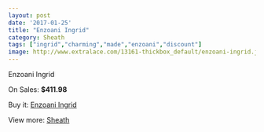 ```yaml
---
layout: post
date: '2017-01-25'
title: "Enzoani Ingrid"
category: Sheath
tags: ["ingrid","charming","made","enzoani","discount"]
image: http://www.extralace.com/13161-thickbox_default/enzoani-ingrid.jpg
---
```

Enzoani Ingrid

On Sales: **$411.98**
<a href="https://www.extralace.com/sheath/6202-enzoani-ingrid.html"><amp-img layout="responsive" width="600" height="600" src="//www.extralace.com/13161-thickbox_default/enzoani-ingrid.jpg" alt="Enzoani Ingrid 0" /></a>
<a href="https://www.extralace.com/sheath/6202-enzoani-ingrid.html"><amp-img layout="responsive" width="600" height="600" src="//www.extralace.com/13162-thickbox_default/enzoani-ingrid.jpg" alt="Enzoani Ingrid 1" /></a>
<a href="https://www.extralace.com/sheath/6202-enzoani-ingrid.html"><amp-img layout="responsive" width="600" height="600" src="//www.extralace.com/13163-thickbox_default/enzoani-ingrid.jpg" alt="Enzoani Ingrid 2" /></a>

Buy it: [Enzoani Ingrid](https://www.extralace.com/sheath/6202-enzoani-ingrid.html "Enzoani Ingrid")

View more: [Sheath](https://www.extralace.com/7-sheath "Sheath")